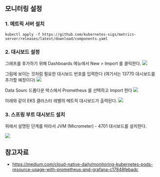 
## 모니터링 설정 ##

### 1. 메트릭 서버 설치 ###
```
kubectl apply -f https://github.com/kubernetes-sigs/metrics-server/releases/latest/download/components.yaml
```

### 2. 대시보드 설정 ###

그래프를 추가하기 위해 Dashboards 메뉴에서 New > Import 를 클릭한다.
![](https://github.com/gnosia93/eks-grv-mig/blob/main/tutorial/images/grafana-dash-1.png)

그림에 보이는 것처럼 필요한 대시보드 번호를 입력한다 (여기서는 13770 대시보드를 추가할 예정이다)
![](https://github.com/gnosia93/eks-grv-mig/blob/main/tutorial/images/grafana-dash-2.png)

Data Sourc 드롭다운 박스에서 Prometheus 를 선택하고 Import 한다 
![](https://github.com/gnosia93/eks-grv-mig/blob/main/tutorial/images/grafana-dash-3.png)

아래와 같이 EKS 클러스터 레벨의 메트릭 대시보드가 출력된다. 
![](https://github.com/gnosia93/eks-grv-mig/blob/main/tutorial/images/grafana-dash-4.png)



### 3. 스프링 부트 대시보드 설치 ###

위에서 설명된 단계를 따라서 JVM (Micrometer) - 4701 대시보드를 설치한다. 

![](https://github.com/gnosia93/eks-grv-mig/blob/main/tutorial/images/grafana-dash-5.png)


## 참고자료 ##

* https://medium.com/cloud-native-daily/monitoring-kubernetes-pods-resource-usage-with-prometheus-and-grafana-c17848febadc
